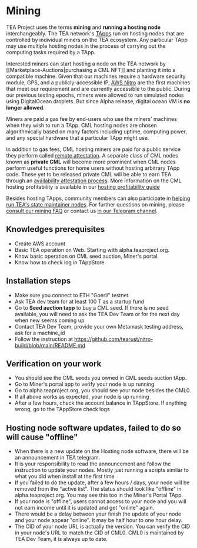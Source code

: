 # Mining

TEA Project uses the terms **mining** and **running a hosting node** interchangeably. The TEA network's [TApps](../_tapps/README.md) run on hosting nodes that are controlled by individual miners on the TEA ecosystem. Any particular TApp may use multiple hosting nodes in the process of carrying out the computing tasks required by a TApp.

Interested miners can start hosting a node on the TEA network by [[Marketplace-Auctions|purchasing a CML NFT]] and planting it into a compatible machine. Given that our machines require a hardware security module, GPS, and a publicly-accessible IP, [AWS Nitro](https://aws.amazon.com/ec2/nitro/) are the first machines that meet our requirement and are currently accessible to the public. During our previous testing epochs, miners were allowed to run simulated nodes using DigitalOcean droplets. But since Alpha release, digital ocean VM is **no longer allowed**.

Miners are paid a gas fee by end-users who use the miners' machines when they wish to run a TApp. CML hosting nodes are chosen algorithmically based on many factors including uptime, computing power, and any special hardware that a particular TApp might use. 

In addition to gas fees, CML hosting miners are paid for a public service they perform called [remote attestation](remote-attestation.md). A separate class of CML nodes known as **private CML** will become more prominent when CML nodes perform useful functions for home users without hosting arbitrary TApp code. These yet to be released private CML will be able to earn TEA through an [availability attestation process](availability-attestation.md). More information on the CML hosting profitability is available in our [hosting profitability guide](hosting_profitability.md)

Besides hosting TApps, community members can also participate in [helping run TEA's state maintainer nodes](state-maintainer-nodes.md). For further questions on mining, please [consult our mining FAQ](FAQ-Mining.md) or contact us [in our Telegram channel](https://t.me/teaprojectorg).

## Knowledges prerequisites

- Create AWS account
- Basic TEA operation on Web. Starting with alpha.teaproject.org. 
- Know basic operation on CML seed auction, Miner's portal.
- Know how to check log in TAppStore

## Installation steps

- Make sure you connect to ETH "Goerli"  testnet
- Ask TEA dev team for at least 100 T as a startup fund
- Go to **Seed auction tapp** to buy a CML seed. If there is no seed available, you will need to ask the TEA Dev Team or for the next day when new seems coming up
- Contact TEA Dev Team, provide your own Metamask testing address, ask for  a machine_id
- Follow the instruction at https://github.com/tearust/nitro-build/blob/main/README.md

## Verification on your work
- You should see the CML seeds you owned in CML seeds auction tApp.
- Go to Miner's portal app to verify your node is up running.
- Go to alpha.teaproject.org, you should see your node besides the CML0. 
- If all above works as expected, your node is up running
- After a few hours, check the account balance in TAppStore.  If anything wrong, go to the TAppStore check logs

## Hosting node software updates, failed to do so will cause "offline"
- When there is a new update on the Hosting node software, there will be an announcement in TEA telegram. 
- It is your responsibility to read the announcement and follow the instruction to update your nodes. Mostly just running a scripts similar to what you did when install at the first time
- If you failed to do the update, after a few hours / days, your node will be removed from the "active list". The status should look like "offline" in alpha.teaproject.org. You may see this too in the Miner's Portal TApp. 
- If your node is "offline", users cannot access to your node and you will not earn income until it is updated and get  "online" again. 
- There would be a delay between your finish the update of your node and your node appear "online". It may be half hour to one hour delay.
- The CID of your node URL is actually the version. You can verify the CID in your node's URL to match the CID of CML0. CML0 is maintained by TEA Dev Team, it is always up to date.

